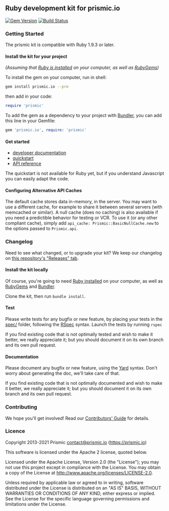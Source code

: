 ## Ruby development kit for prismic.io

[![Gem Version](https://badge.fury.io/rb/prismic.io.png)](http://badge.fury.io/rb/prismic.io)
[![Build Status](https://api.travis-ci.org/prismicio/ruby-kit.png)](https://travis-ci.org/prismicio/ruby-kit)

### Getting Started

The prismic kit is compatible with Ruby 1.9.3 or later.

#### Install the kit for your project

*(Assuming that [Ruby is installed](https://www.ruby-lang.org/en/downloads/) on your computer, as well as [RubyGems](http://rubygems.org/pages/download))*


To install the gem on your computer, run in shell:

```sh
gem install prismic.io --pre
```
then add in your code:
```ruby
require 'prismic'
```

To add the gem as a dependency to your project with [Bundler](http://bundler.io/), you can add this line in your Gemfile:

```ruby
gem 'prismic.io', require: 'prismic'
```

#### Get started

- [developer documentation](https://prismic.io/docs)
- [quickstart](https://prismic.io/quickstart)
- [API reference](http://prismicio.github.io/ruby-kit/)

The quickstart is not available for Ruby yet, but if you understand Javascript you can easily adapt the code.

#### Configuring Alternative API Caches

The default cache stores data in-memory, in the server. You may want to use a different cache, for example to share it between several servers (with memcached or similar). A null cache (does no caching) is also available if you need a predictible behavior for testing or VCR. To use it (or any other compliant cache), simply add `api_cache: Prismic::BasicNullCache.new` to the options passed to `Prismic.api`.

### Changelog

Need to see what changed, or to upgrade your kit? We keep our changelog on [this repository's "Releases" tab](https://github.com/prismicio/ruby-kit/releases).

#### Install the kit locally

Of course, you're going to need [Ruby installed](https://www.ruby-lang.org/en/downloads/) on your computer, as well as [RubyGems](http://rubygems.org/pages/download) and [Bundler](http://bundler.io/).

Clone the kit, then run `bundle install`.

#### Test

Please write tests for any bugfix or new feature, by placing your tests in the [spec/](spec/) folder, following the [RSpec](http://rspec.info/) syntax. Launch the tests by running `rspec`

If you find existing code that is not optimally tested and wish to make it better, we really appreciate it; but you should document it on its own branch and its own pull request.

#### Documentation

Please document any bugfix or new feature, using the [Yard](http://yardoc.org/) syntax. Don't worry about generating the doc, we'll take care of that.

If you find existing code that is not optimally documented and wish to make it better, we really appreciate it; but you should document it on its own branch and its own pull request.


### Contributing

We hope you'll get involved! Read our [Contributors' Guide](/CONTRIBUTING.md) for details.


### Licence

Copyright 2013-2021 Prismic <contact@prismic.io> (https://prismic.io)

This software is licensed under the Apache 2 license, quoted below.

Licensed under the Apache License, Version 2.0 (the "License"); you may not use this project except in compliance with the License. You may obtain a copy of the License at http://www.apache.org/licenses/LICENSE-2.0.

Unless required by applicable law or agreed to in writing, software distributed under the License is distributed on an "AS IS" BASIS, WITHOUT WARRANTIES OR CONDITIONS OF ANY KIND, either express or implied. See the License for the specific language governing permissions and limitations under the License.
